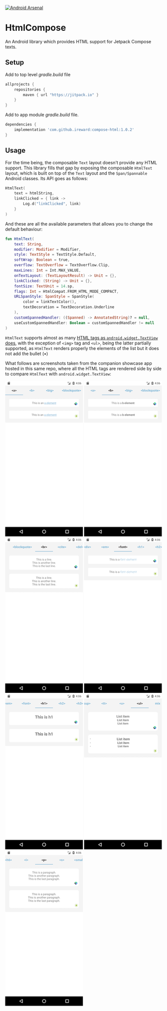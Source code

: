 [![Android Arsenal]( https://img.shields.io/badge/Android%20Arsenal-compose--html-green.svg?style=flat )]( https://android-arsenal.com/details/1/8382 )

# HtmlCompose

An Android library which provides HTML support for Jetpack Compose texts.

## Setup

Add to top level *gradle.build* file
```gradle
allprojects {
    repositories {
        maven { url "https://jitpack.io" }
    }
}
```

Add to app module *gradle.build* file.

```gradle
dependencies {
    implementation 'com.github.ireward:compose-html:1.0.2'
}
```

## Usage

For the time being, the composable `Text` layout doesn't provide any HTML support. This library fills that gap by exposing
the composable `HtmlText` layout, which is built on top of the `Text` layout and the `Span/Spannable` Android classes.
Its API goes as follows:

```kotlin
HtmlText(
    text = htmlString,
    linkClicked = { link ->
        Log.d("linkClicked", link)
    }
)
```

And these are all the available parameters that allows you to change the default behaviour:
```kotlin
fun HtmlText(
    text: String,
    modifier: Modifier = Modifier,
    style: TextStyle = TextStyle.Default,
    softWrap: Boolean = true,
    overflow: TextOverflow = TextOverflow.Clip,
    maxLines: Int = Int.MAX_VALUE,
    onTextLayout: (TextLayoutResult) -> Unit = {},
    linkClicked: (String) -> Unit = {},
    fontSize: TextUnit = 14.sp,
    flags: Int = HtmlCompat.FROM_HTML_MODE_COMPACT,
    URLSpanStyle: SpanStyle = SpanStyle(
        color = linkTextColor(),
        textDecoration = TextDecoration.Underline
    ),
    customSpannedHandler: ((Spanned) -> AnnotatedString)? = null,
    useCustomSpannedHandler: Boolean = customSpannedHandler != null
)
```

`HtmlText` supports almost as many [HTML tags as `android.widget.TextView` does](https://stackoverflow.com/questions/44410675/supported-html-tags-on-android-textview
), with the exception of `<img>` tag and `<ul>`, being the latter partially supported, as `HtmlText`
renders properly the elements of the list but it does not add the bullet (•)

What follows are screenshots taken from the companion showcase app hosted in this same repo, where all
the HTML tags are rendered side by side to compare `HtmlText` with `android.widget.TextView`:

![Alt text](/imgs/1.png?raw=true "") ![Alt text](/imgs/2.png?raw=true "") ![Alt text](/imgs/3.png?raw=true "")
![Alt text](/imgs/4.png?raw=true "") ![Alt text](/imgs/5.png?raw=true "") ![Alt text](/imgs/6.png?raw=true "")
![Alt text](/imgs/7.png?raw=true "")
